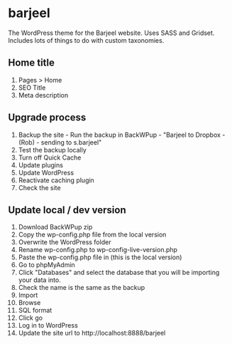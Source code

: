 barjeel
=======

The WordPress theme for the Barjeel website. Uses SASS and Gridset. Includes lots of things to do with custom taxonomies.  

## Home title 
1. Pages > Home
2. SEO Title
3. Meta description

## Upgrade process
1. Backup the site - Run the backup in BackWPup - "Barjeel to Dropbox - (Rob) - sending to s.barjeel"
2. Test the backup locally
3. Turn off Quick Cache
4. Update plugins 
5. Update WordPress
6. Reactivate caching plugin
7. Check the site

## Update local / dev version
1. Download BackWPup zip
2. Copy the wp-config.php file from the local version
2. Overwrite the WordPress folder 
3. Rename wp-config.php to wp-config-live-version.php
4. Paste the wp-config.php file in (this is the local version)
5. Go to phpMyAdmin 
6. Click "Databases" and select the database that you will be importing your data into. 
7. Check the name is the same as the backup
8. Import
9. Browse 
10. SQL format
11. Click go
12. Log in to WordPress
13. Update the site url to http://localhost:8888/barjeel